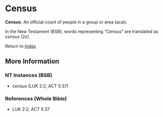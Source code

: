 # Census
**Census**. 
An official count of people in a group or area (acai). 




In the New Testament (BSB), words representing “Census” are translated as 
*census* (2x). 


Return to [Index](00-Index.md)

## More Information

### NT Instances (BSB)

* census (LUK 2:2; ACT 5:37)



### References (Whole Bible)

* LUK 2:2; ACT 5:37



